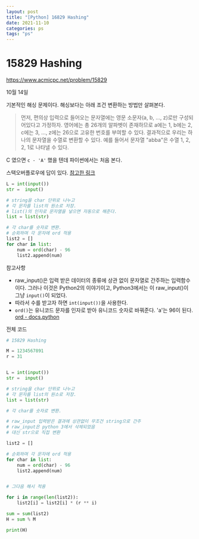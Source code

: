```yaml
---
layout: post
title: "[Python] 16829 Hashing"
date: 2021-11-10
categories: ps
tags: "ps"
---
```




# 15829 Hashing

https://www.acmicpc.net/problem/15829


10월 14일

기본적인 해싱 문제이다. 해싱보다는 아래 조건 변환하는 방법만 살펴본다.

> 먼저, 편의상 입력으로 들어오는 문자열에는 영문 소문자(a, b, ..., z)로만 구성되어있다고 가정하자. 영어에는 총 26개의 알파벳이 존재하므로 a에는 1, b에는 2, c에는 3, ..., z에는 26으로 고유한 번호를 부여할 수 있다. 결과적으로 우리는 하나의 문자열을 수열로 변환할 수 있다. 예를 들어서 문자열 "abba"은 수열 1, 2, 2, 1로 나타낼 수 있다.



C 였으면 `c - 'A'` 했을 텐데 파이썬에서는 처음 본다.

스택오버플로우에 답이 있다. [참고한 링크](https://stackoverflow.com/questions/4528982/convert-alphabet-letters-to-number-in-python)



```python
L = int(input())
str =  input()

# string을 char 단위로 나누고
# 각 문자를 list의 원소로 저장.
# list()의 인자로 문자열을 넣으면 자동으로 해준다.
list = list(str)

# 각 char를 숫자로 변환. 
# 순회하며 각 문자에 ord 적용
list2 = []
for char in list:
    num = ord(char) - 96
    list2.append(num)
```



참고사항

* raw_input()은 입력 받은 데이터의 종류에 상관 없이 문자열로 간주하는 입력함수이다. 그러나 이것은 Python2의 이야기이고, Python3에서는 이 raw_input()이 그냥 `input()`이 되었다. 
* 따라서 수를 받고자 하면 `int(input())`을 사용한다. 
* `ord()`는 유니코드 문자를 인자로 받아 유니코드 숫자로 바꿔준다. 'a'는 96이 된다. [ord - docs.python](https://docs.python.org/3/library/functions.html#ord)



전체 코드

```python
# 15829 Hashing

M = 1234567891
r = 31


L = int(input())
str =  input()

# string을 char 단위로 나누고
# 각 문자를 list의 원소로 저장. 
list = list(str)

# 각 char를 숫자로 변환. 

# raw_input 입력받은 결과에 상관없이 무조건 string으로 간주
# raw_input은 python 3에서 삭제되었음
# 대신 str으로 직접 변환

list2 = []

# 순회하며 각 문자에 ord 적용
for char in list:
    num = ord(char) - 96
    list2.append(num)


# 그다음 해시 적용

for i in range(len(list2)):
    list2[i] = list2[i] * (r ** i)

sum = sum(list2)
H = sum % M

print(H)
```



